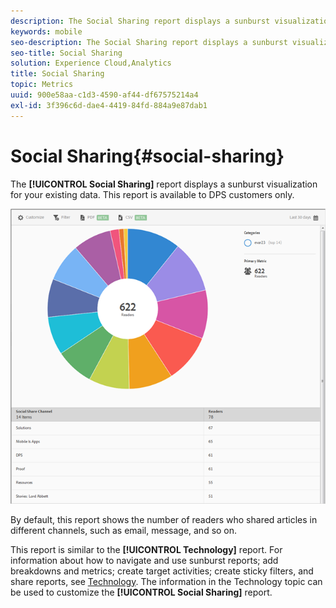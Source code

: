 ```yaml
---
description: The Social Sharing report displays a sunburst visualization for your existing data. This report is available to Digital Publishing Suites (DPS) customers only.
keywords: mobile
seo-description: The Social Sharing report displays a sunburst visualization for your existing data. This report is available to Digital Publishing Suites (DPS) customers only.
seo-title: Social Sharing
solution: Experience Cloud,Analytics
title: Social Sharing
topic: Metrics
uuid: 900e58aa-c1d3-4590-af44-df67575214a4
exl-id: 3f396c6d-dae4-4419-84fd-884a9e87dab1
---
```

# Social Sharing{#social-sharing}

The **[!UICONTROL Social Sharing]** report displays a sunburst visualization for your existing data. This report is available to DPS customers only.

 ![](assets/dps_social_share.png)

By default, this report shows the number of readers who shared articles in different channels, such as email, message, and so on.

This report is similar to the **[!UICONTROL Technology]** report. For information about how to navigate and use sunburst reports; add breakdowns and metrics; create target activities; create sticky filters, and share reports, see [Technology](/help/using/usage/reports-technology.md). The information in the Technology topic can be used to customize the **[!UICONTROL Social Sharing]** report.
